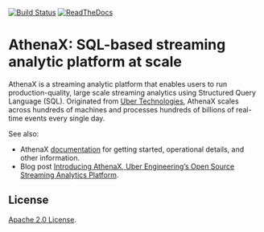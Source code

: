 [![Build Status][ci-img]][ci] [![ReadTheDocs][doc-img]][doc]

# AthenaX: SQL-based streaming analytic platform at scale

AthenaX is a streaming analytic platform that enables users to run production-quality, large scale streaming analytics using Structured Query Language (SQL). Originated from [Uber Technologies][ubeross], AthenaX scales across hundreds of machines and processes hundreds of billions of real-time events every single day.

See also:

  * AthenaX [documentation][doc] for getting started, operational details, and other information.
  * Blog post [Introducing AthenaX, Uber Engineering’s Open Source Streaming Analytics Platform](https://eng.uber.com/athenax/).


## License
[Apache 2.0 License](./LICENSE).

[doc-img]: https://readthedocs.org/projects/athenax/badge/?version=latest
[doc]: http://athenax.readthedocs.org/en/latest/
[ci-img]: https://travis-ci.org/uber/AthenaX.svg?branch=master
[ci]: https://travis-ci.org/uber/AthenaX
[ubeross]: http://uber.github.io

